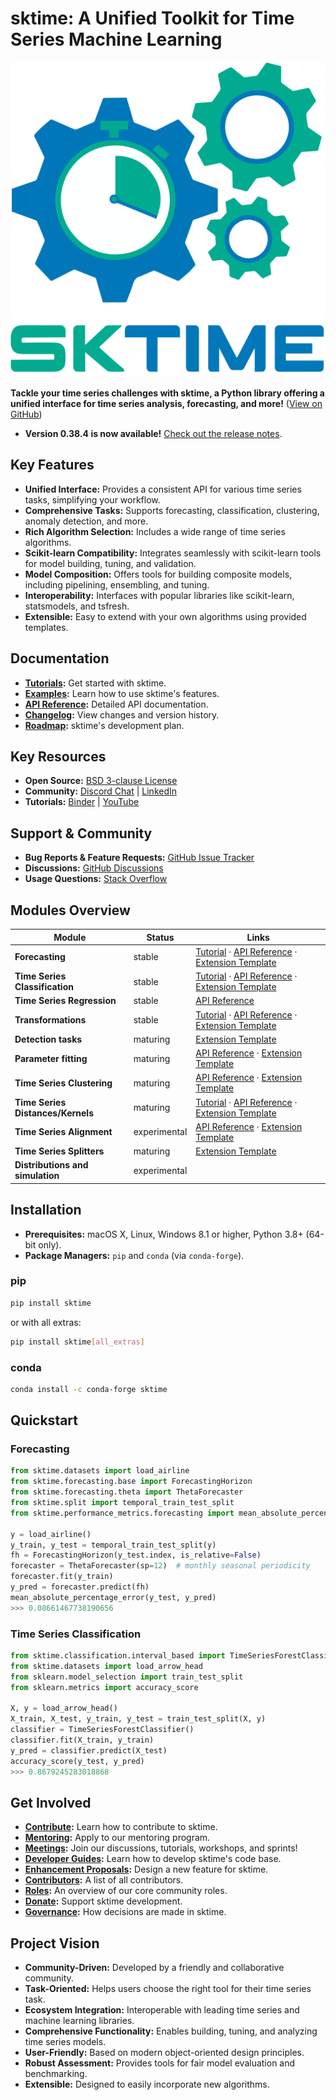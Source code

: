 # sktime: A Unified Toolkit for Time Series Machine Learning

[![sktime Logo](https://github.com/sktime/sktime/blob/main/docs/source/images/sktime-logo.svg?raw=true)](https://www.sktime.net)

**Tackle your time series challenges with sktime, a Python library offering a unified interface for time series analysis, forecasting, and more!**  ([View on GitHub](https://github.com/sktime/sktime))

*   **Version 0.38.4 is now available!** [Check out the release notes](https://www.sktime.net/en/latest/changelog.html).

## Key Features

*   **Unified Interface:** Provides a consistent API for various time series tasks, simplifying your workflow.
*   **Comprehensive Tasks:** Supports forecasting, classification, clustering, anomaly detection, and more.
*   **Rich Algorithm Selection:** Includes a wide range of time series algorithms.
*   **Scikit-learn Compatibility:** Integrates seamlessly with scikit-learn tools for model building, tuning, and validation.
*   **Model Composition:** Offers tools for building composite models, including pipelining, ensembling, and tuning.
*   **Interoperability:** Interfaces with popular libraries like scikit-learn, statsmodels, and tsfresh.
*   **Extensible:** Easy to extend with your own algorithms using provided templates.

## Documentation

*   **[Tutorials](https://www.sktime.net/en/latest/tutorials.html):** Get started with sktime.
*   **[Examples](https://www.sktime.net/en/latest/examples.html):** Learn how to use sktime's features.
*   **[API Reference](https://www.sktime.net/en/latest/api_reference.html):** Detailed API documentation.
*   **[Changelog](https://www.sktime.net/en/latest/changelog.html):** View changes and version history.
*   **[Roadmap](https://www.sktime.net/en/latest/roadmap.html):** sktime's development plan.

## Key Resources

*   **Open Source:** [BSD 3-clause License](https://github.com/sktime/sktime/blob/main/LICENSE)
*   **Community:** [Discord Chat](https://discord.com/invite/54ACzaFsn7) | [LinkedIn](https://www.linkedin.com/company/scikit-time/)
*   **Tutorials:** [Binder](https://mybinder.org/v2/gh/sktime/sktime/main?filepath=examples) | [YouTube](https://www.youtube.com/playlist?list=PLKs3UgGjlWHqNzu0LEOeLKvnjvvest2d0)

## Support & Community

*   **Bug Reports & Feature Requests:** [GitHub Issue Tracker](https://github.com/sktime/sktime/issues)
*   **Discussions:** [GitHub Discussions](https://github.com/sktime/sktime/discussions)
*   **Usage Questions:** [Stack Overflow](https://stackoverflow.com/questions/tagged/sktime)

## Modules Overview

| Module                             | Status    | Links                                                                                                                                                                                                                                                                                                                                        |
| ---------------------------------- | --------- | ---------------------------------------------------------------------------------------------------------------------------------------------------------------------------------------------------------------------------------------------------------------------------------------------------------------------------------------------- |
| **Forecasting**                    | stable    | [Tutorial](https://www.sktime.net/en/latest/examples/01_forecasting.html) · [API Reference](https://www.sktime.net/en/latest/api_reference/forecasting.html) · [Extension Template](https://github.com/sktime/sktime/blob/main/extension_templates/forecasting.py)                                                                  |
| **Time Series Classification**       | stable    | [Tutorial](https://github.com/sktime/sktime/blob/main/examples/02_classification.ipynb) · [API Reference](https://www.sktime.net/en/latest/api_reference/classification.html) · [Extension Template](https://github.com/sktime/sktime/blob/main/extension_templates/classification.py)                                                      |
| **Time Series Regression**           | stable    | [API Reference](https://www.sktime.net/en/latest/api_reference/regression.html)                                                                                                                                                                                                                                                              |
| **Transformations**                | stable    | [Tutorial](https://github.com/sktime/sktime/blob/main/examples/03_transformers.ipynb) · [API Reference](https://www.sktime.net/en/latest/api_reference/transformations.html) · [Extension Template](https://github.com/sktime/sktime/blob/main/extension_templates/transformer.py)                                                                  |
| **Detection tasks**                | maturing  | [Extension Template](https://github.com/sktime/sktime/blob/main/extension_templates/detection.py)                                                                                                                                                                                                                                             |
| **Parameter fitting**              | maturing  | [API Reference](https://www.sktime.net/en/latest/api_reference/param_est.html) · [Extension Template](https://github.com/sktime/sktime/blob/main/extension_templates/transformer.py)                                                                                                                                                     |
| **Time Series Clustering**         | maturing  | [API Reference](https://www.sktime.net/en/latest/api_reference/clustering.html) ·  [Extension Template](https://github.com/sktime/sktime/blob/main/extension_templates/clustering.py)                                                                                                                                                |
| **Time Series Distances/Kernels**  | maturing  | [Tutorial](https://github.com/sktime/sktime/blob/main/examples/03_transformers.ipynb) · [API Reference](https://www.sktime.net/en/latest/api_reference/dists_kernels.html) · [Extension Template](https://github.com/sktime/sktime/blob/main/extension_templates/dist_kern_panel.py)                                                    |
| **Time Series Alignment**          | experimental | [API Reference](https://www.sktime.net/en/latest/api_reference/alignment.html) · [Extension Template](https://github.com/sktime/sktime/blob/main/extension_templates/alignment.py)                                                                                                                                                    |
| **Time Series Splitters**          | maturing  | [Extension Template](https://github.com/sktime/sktime/blob/main/extension_templates/split.py)                                                                                                                                                                                                                                            |
| **Distributions and simulation** | experimental |  |

## Installation

*   **Prerequisites:** macOS X, Linux, Windows 8.1 or higher, Python 3.8+ (64-bit only).
*   **Package Managers:** `pip` and `conda` (via `conda-forge`).

### pip

```bash
pip install sktime
```

or with all extras:

```bash
pip install sktime[all_extras]
```

### conda

```bash
conda install -c conda-forge sktime
```

## Quickstart

### Forecasting

```python
from sktime.datasets import load_airline
from sktime.forecasting.base import ForecastingHorizon
from sktime.forecasting.theta import ThetaForecaster
from sktime.split import temporal_train_test_split
from sktime.performance_metrics.forecasting import mean_absolute_percentage_error

y = load_airline()
y_train, y_test = temporal_train_test_split(y)
fh = ForecastingHorizon(y_test.index, is_relative=False)
forecaster = ThetaForecaster(sp=12)  # monthly seasonal periodicity
forecaster.fit(y_train)
y_pred = forecaster.predict(fh)
mean_absolute_percentage_error(y_test, y_pred)
>>> 0.08661467738190656
```

### Time Series Classification

```python
from sktime.classification.interval_based import TimeSeriesForestClassifier
from sktime.datasets import load_arrow_head
from sklearn.model_selection import train_test_split
from sklearn.metrics import accuracy_score

X, y = load_arrow_head()
X_train, X_test, y_train, y_test = train_test_split(X, y)
classifier = TimeSeriesForestClassifier()
classifier.fit(X_train, y_train)
y_pred = classifier.predict(X_test)
accuracy_score(y_test, y_pred)
>>> 0.8679245283018868
```

## Get Involved

*   **[Contribute](https://www.sktime.net/en/latest/get_involved/contributing.html):** Learn how to contribute to sktime.
*   **[Mentoring](https://github.com/sktime/mentoring):** Apply to our mentoring program.
*   **[Meetings](https://calendar.google.com/calendar/u/0/embed?src=sktime.toolbox@gmail.com&ctz=UTC):** Join our discussions, tutorials, workshops, and sprints!
*   **[Developer Guides](https://www.sktime.net/en/latest/developer_guide.html):** Learn how to develop sktime's code base.
*   **[Enhancement Proposals](https://github.com/sktime/enhancement-proposals):** Design a new feature for sktime.
*   **[Contributors](https://github.com/sktime/sktime/blob/main/CONTRIBUTORS.md):** A list of all contributors.
*   **[Roles](https://www.sktime.net/en/latest/about/team.html):** An overview of our core community roles.
*   **[Donate](https://opencollective.com/sktime):** Support sktime development.
*   **[Governance](https://www.sktime.net/en/latest/get_involved/governance.html):** How decisions are made in sktime.

## Project Vision

*   **Community-Driven:** Developed by a friendly and collaborative community.
*   **Task-Oriented:** Helps users choose the right tool for their time series task.
*   **Ecosystem Integration:** Interoperable with leading time series and machine learning libraries.
*   **Comprehensive Functionality:** Enables building, tuning, and analyzing time series models.
*   **User-Friendly:** Based on modern object-oriented design principles.
*   **Robust Assessment:** Provides tools for fair model evaluation and benchmarking.
*   **Extensible:** Designed to easily incorporate new algorithms.